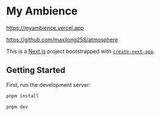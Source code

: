 # My Ambience

https://myambience.vercel.app

https://github.com/maxilong258/atmosphere

This is a [Next.js](https://nextjs.org) project bootstrapped with [`create-next-app`](https://nextjs.org/docs/app/api-reference/cli/create-next-app).

## Getting Started

First, run the development server:

```bash
pnpm install

pnpm dev
```
